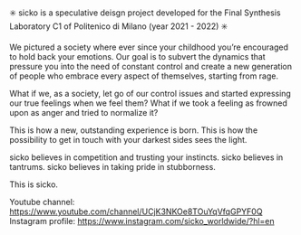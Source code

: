 ✳️ sicko is a speculative deisgn project developed for the Final Synthesis Laboratory C1 of Politenico di Milano (year 2021 - 2022) ✳️

We pictured a society where ever since your childhood you’re encouraged to hold back your emotions. 
Our goal is to subvert the dynamics that pressure you into the need of constant control and create a new generation of people who embrace every aspect of themselves, 
starting from rage.

 What if we, as a society, let go of our control issues and started expressing our true feelings when we feel them? 
 What if we took a feeling as frowned upon as anger and tried to normalize it? 

 This is how a new, outstanding experience is born. 
 This is how the possibility to get in touch with your darkest sides sees the light.
 
 sicko believes in competition and trusting your instincts. 
 sicko believes in tantrums. 
 sicko believes in taking pride in stubborness. 
 
 This is sicko.
 
 
 Youtube channel: https://www.youtube.com/channel/UCjK3NKOe8TOuYqVfqGPYF0Q
 Instagram profile: https://www.instagram.com/sicko_worldwide/?hl=en
    
    
